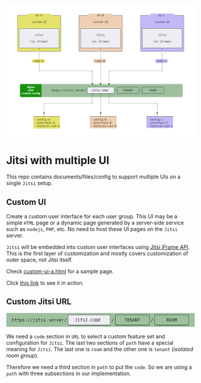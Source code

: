 ![Jitsi with multiple UI](docs/schema-multiple-ui.png)

# Jitsi with multiple UI

This repo contains documents/files/config to support multiple UIs on a single
`Jitsi` setup.

## Custom UI

Create a custom user interface for each user group. This UI may be a simple
`HTML` page or a dynamic page generated by a server-side service such as
`nodejs`, `PHP`, etc. No need to host these UI pages on the `Jitsi` server.

`Jitsi` will be embedded into custom user interfaces using
[Jitsi iFrame API](https://jitsi.github.io/handbook/docs/dev-guide/dev-guide-iframe).
This is the first layer of customization and mostly covers customization of
outer space, not Jitsi itself.

Check [custom-ui-a.html](templates/custom-ui/custom-ui-a.html) for a sample
page.

Click
[this link](https://nordeck.github.io/jitsi-multiple-ui/templates/custom-ui/custom-ui-a.html)
to see it in action.

## Custom Jitsi URL

![Custom Jitsi URL](docs/custom-jitsi-url.png)

We need a `code` section in `URL` to select a custom feature set and
configuration for `Jitsi`. The last two sections of `path` have a special
meaning for `Jitsi`. The last one is `room` and the other one is `tenant`
(_isolated room group_).

Therefore we need a third section in `path` to put the `code`. So we are using a
`path` with three subsections in our implementation.
